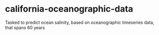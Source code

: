 # california-oceanographic-data
Tasked to predict ocean salinity, based on oceanographic timeseries data, that spans 60 years  

